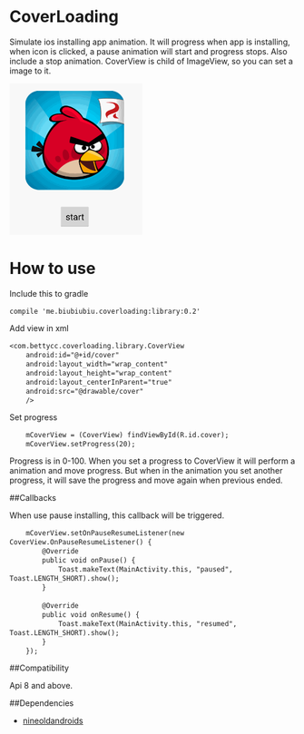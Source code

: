 CoverLoading
============

Simulate ios installing app animation. It will progress when app is installing, when icon is clicked, a pause animation will start and progress stops. Also include a stop animation. CoverView is child of ImageView, so you can set a image to it.

![](./slide2.gif)

How to use
==========

Include this to gradle

    compile 'me.biubiubiu.coverloading:library:0.2'

Add view in xml

    <com.bettycc.coverloading.library.CoverView
        android:id="@+id/cover"
        android:layout_width="wrap_content"
        android:layout_height="wrap_content"
        android:layout_centerInParent="true"
        android:src="@drawable/cover"
        />


Set progress

        mCoverView = (CoverView) findViewById(R.id.cover);
        mCoverView.setProgress(20);

Progress is in 0-100. When you set a progress to CoverView it will perform a animation and move progress. But when in the animation you set another progress, it will save the progress and move again when previous ended.

##Callbacks

When use pause installing, this callback will be triggered.

        mCoverView.setOnPauseResumeListener(new CoverView.OnPauseResumeListener() {
            @Override
            public void onPause() {
                Toast.makeText(MainActivity.this, "paused", Toast.LENGTH_SHORT).show();
            }

            @Override
            public void onResume() {
                Toast.makeText(MainActivity.this, "resumed", Toast.LENGTH_SHORT).show();
            }
        });

##Compatibility

Api 8 and above.
 
##Dependencies

- [nineoldandroids](https://github.com/JakeWharton/NineOldAndroids)
